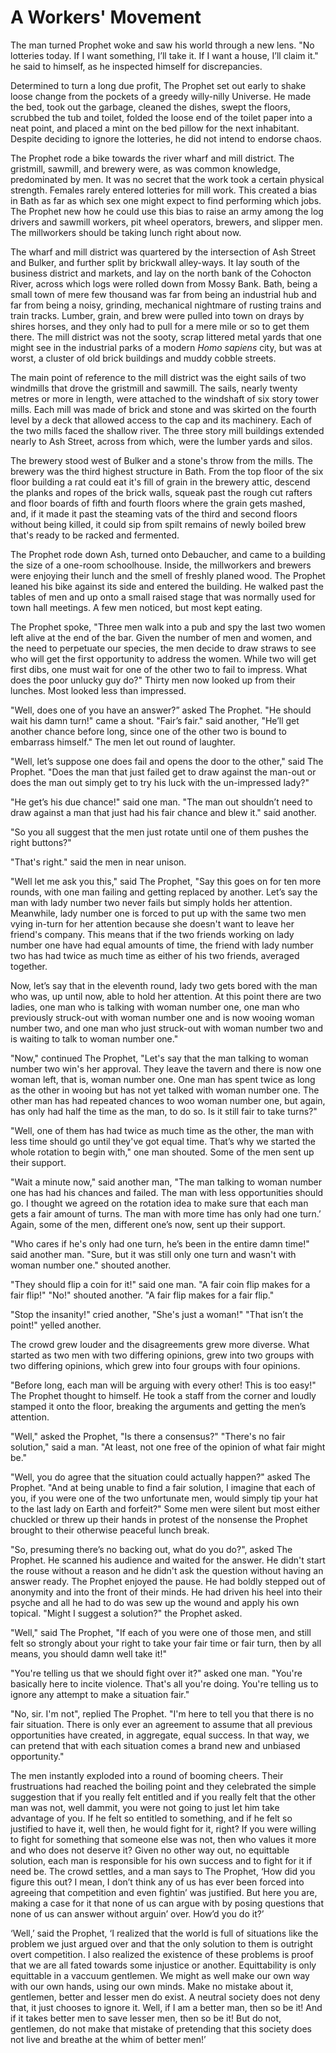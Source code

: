 # A Workers' Movement

The man turned Prophet woke and saw his world through a new lens. 
"No lotteries today. If I want something, I’ll take it. If I want a house, I’ll claim it." he said to himself, as he inspected himself for discrepancies.
        
Determined to turn a long due profit, The Prophet set out early to shake loose change from the pockets of a greedy willy-nilly Universe. He made the bed, took out the garbage, cleaned the dishes, swept the floors, scrubbed the tub and toilet, folded the loose end of the toilet paper into a neat point, and placed a mint on the bed pillow for the next inhabitant. Despite deciding to ignore the lotteries, he did not intend to endorse chaos.

The Prophet rode a bike towards the river wharf and mill district. The gristmill, sawmill, and brewery were, as was common knowledge, predominated by men. It was no secret that the work took a certain physical strength. Females rarely entered lotteries for mill work. This created a bias in Bath as far as which sex one might expect to find performing which jobs. The Prophet new how he could use this bias to raise an army among the log drivers and sawmill workers, pit wheel operators, brewers, and slipper men. The millworkers should be taking lunch right about now.
        
The wharf and mill district was quartered by the intersection of Ash Street and Bulker, and further split by brickwall alley-ways. It lay south of the business district and markets, and lay on the north bank of the Cohocton River, across which logs were rolled down from Mossy Bank. Bath, being a small town of mere few thousand was far from being an industrial hub and far from being a noisy, grinding, mechanical nightmare of rusting trains and train tracks. Lumber, grain, and brew were pulled into town on drays by shires horses, and they only had to pull for a mere mile or so to get them there. The mill district was not the sooty, scrap littered metal yards that one might see in the industrial parks of a modern *Homo sapiens* city, but was at worst, a cluster of old brick buildings and muddy cobble streets.

The main point of reference to the mill district was the eight sails of two windmills that drove the gristmill and sawmill. The sails, nearly twenty metres or more in length, were attached to the windshaft of six story tower mills. Each mill was made of brick and stone and was skirted on the fourth level by a deck that allowed access to the cap and its machinery. Each of the two mills faced the shallow river. The three story mill buildings extended nearly to Ash Street, across from which, were the lumber yards and silos.

The brewery stood west of Bulker and a stone's throw from the mills. The brewery was the third highest structure in Bath. From the top floor of the six floor building a rat could eat it's fill of grain in the brewery attic, descend the planks and ropes of the brick walls, squeak past the rough cut rafters and floor boards of fifth and fourth floors where the grain gets mashed, and, if it made it past the steaming vats of the third and second floors without being killed, it could sip from spilt remains of newly boiled brew that's ready to be racked and fermented.

The Prophet rode down Ash, turned onto Debaucher, and came to a building the size of a one-room schoolhouse. Inside, the millworkers and brewers were enjoying their lunch and the smell of freshly planed wood. The Prophet leaned his bike against its side and entered the building. He walked past the tables of men and up onto a small raised stage that was normally used for town hall meetings. A few men noticed, but most kept eating.

The Prophet spoke, "Three men walk into a pub and spy the last two women left alive at the end of the bar. Given the number of men and women, and the need to perpetuate our species, the men decide to draw straws to see who will get the first opportunity to address the women. While two will get first dibs, one must wait for one of the other two to fail to impress. What does the poor unlucky guy do?" Thirty men now looked up from their lunches. Most looked less than impressed.

"Well, does one of you have an answer?” asked The Prophet.
"He should wait his damn turn!" came a shout.
"Fair’s fair." said another, "He’ll get another chance before long, since one of the other two is bound to embarrass himself."
The men let out round of laughter.

"Well, let’s suppose one does fail and opens the door to the other," said The Prophet. "Does the man that just failed get to draw against the man-out or does the man out simply get to try his luck with the un-impressed lady?"

"He get’s his due chance!" said one man. "The man out shouldn’t need to draw against a man that just had his fair chance and blew it." said another.

"So you all suggest that the men just rotate until one of them pushes the right buttons?"

"That's right." said the men in near unison.

"Well let me ask you this," said The Prophet, "Say this goes on for ten more rounds, with one man failing and getting replaced by another. Let’s say the man with lady number two never fails but simply holds her attention. Meanwhile, lady number one is forced to put up with the same two men vying in-turn for her attention because she doesn't want to leave her friend's company. This means that if the two friends working on lady number one have had equal amounts of time, the friend with lady number two has had twice as much time as either of his two friends, averaged together. 

Now, let’s say that in the eleventh round, lady two gets bored with the man who was, up until now, able to hold her attention. At this point there are two ladies, one man who is talking with woman number one, one man who previously struck-out with woman number one and is now wooing woman number two, and one man who just struck-out with woman number two and is waiting to talk to woman number one."

"Now," continued The Prophet, "Let's say that the man talking to woman number two win's her approval. They leave the tavern and there is now one woman left, that is, woman number one. One man has spent twice as long as the other in wooing but has not yet talked with woman number one. The other man has had repeated chances to woo woman number one, but again, has only had half the time as the man, to do so. Is it still fair to take turns?"

"Well, one of them has had twice as much time as the other, the man with less time should go until they've got equal time. That’s why we started the whole rotation to begin with," one man shouted. Some of the men sent up their support.

"Wait a minute now," said another man, "The man talking to woman number one has had his chances and failed. The man with less opportunities should go. I thought we agreed on the rotation idea to make sure that each man gets a fair amount of turns. The man with more time has only had one turn.’ Again, some of the men, different one’s now, sent up their support.

"Who cares if he's only had one turn, he’s been in the entire damn time!" said another man.
"Sure, but it was still only one turn and wasn't with woman number one." shouted another.

"They should flip a coin for it!" said one man. "A fair coin flip makes for a fair flip!"
"No!" shouted another. "A fair flip makes for a fair flip."

"Stop the insanity!" cried another, "She's just a woman!"
"That isn’t the point!" yelled another.

The crowd grew louder and the disagreements grew more diverse. What started as two men with two differing opinions, grew into two groups with two differing opinions, which grew into four groups with four opinions. 

"Before long, each man will be arguing with every other! This is too easy!" The Prophet thought to himself. He took a staff from the corner and loudly stamped it onto the floor, breaking the arguments and getting the men’s attention.

"Well," asked the Prophet, "Is there a consensus?"
"There's no fair solution," said a man. "At least, not one free of the opinion of what fair might be."

"Well, you do agree that the situation could actually happen?" asked The Prophet. "And at being unable to find a fair solution, I imagine that each of you, if you were one of the two unfortunate men, would simply tip your hat to the last lady on Earth and forfeit?" Some men were silent but most either chuckled or threw up their hands in protest of the nonsense the Prophet brought to their otherwise peaceful lunch break.

"So, presuming there’s no backing out, what do you do?", asked The Prophet. He scanned his audience and waited for the answer. He didn't start the rouse without a reason and he didn't ask the question without having an answer ready. The Prophet enjoyed the pause. He had boldly stepped out of anonymity and into the front of their minds. He had driven his heel into their psyche and all he had to do was sew up the wound and apply his own topical. "Might I suggest a solution?" the Prophet asked.

"Well," said The Prophet, "If each of you were one of those men, and still felt so strongly about your right to take your fair time or fair turn, then by all means, you should damn well take it!"

"You're telling us that we should fight over it?" asked one man. "You're basically here to incite violence. That's all you're doing. You're telling us to ignore any attempt to make a situation fair."

"No, sir. I'm not", replied The Prophet. "I'm here to tell you that there is no fair situation. There is only ever an agreement to assume that all previous opportunities have created, in aggregate, equal success. In that way, we can pretend that with each situation comes a brand new and unbiased opportunity."


The men instantly exploded into a round of booming cheers. Their frustruations had reached the boiling point and they celebrated the simple suggestion that if you really felt entitled and if you really felt that the other man was not, well dammit, you were not going to just let him take advantage of you. If he felt so entitled to something, and if he felt so justified to have it, well then, he would fight for it, right? If you were willing to fight for something that someone else was not, then who values it more and who does not deserve it? Given no other way out, no equittable solution, each man is responsible for his own success and to fight for it if need be.
The crowd settles, and a man says to The Prophet, ‘How did you figure this out? I mean, I don’t think any of us has ever been forced into agreeing that competition and even fightin’ was justified. But here you are, making a case for it that none of us can argue with by posing questions that none of us can answer without arguin’ over. How’d you do it?’

‘Well,’ said the Prophet, ‘I realized that the world is full of situations like the problem we just argued over and that the only solution to them is outright overt competition. I also realized the existence of these problems is proof that we are all fated towards some injustice or another. Equittability is only equittable in a vaccuum gentlemen. We might as well make our own way with our own hands, using our own minds. Make no mistake about it, gentlemen, better and lesser men do exist. A neutral society does not deny that, it just chooses to ignore it. Well, if I am a better man, then so be it! And if it takes better men to save lesser men, then so be it! But do not, gentlemen, do not make that mistake of pretending that this society does not live and breathe at the whim of better men!’ 